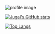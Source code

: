 ![profile image](https://i.ibb.co/cFYtswY/profile.png)

[![Jugal's GitHub stats](https://github-readme-stats.vercel.app/api?username=jugal09xx&show_icons=true&theme=dark)
](https://github.com/anuraghazra/github-readme-stats)

[![Top Langs](https://github-readme-stats.vercel.app/api/top-langs/?username=jugal09xx&layout=compact&theme=dark&hide=html)](https://github.com/anuraghazra/github-readme-stats)

